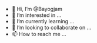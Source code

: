 - 👋 Hi, I’m @Bayogjam
- 👀 I’m interested in ...
- 🌱 I’m currently learning ...
- 💞️ I’m looking to collaborate on ...
- 📫 How to reach me ...

<!---
Bayogjam/Bayogjam is a ✨ special ✨ repository because its `README.md` (this file) appears on your GitHub profile.
You can click the Preview link to take a look at your changes.
--->
